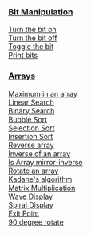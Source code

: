 ### [Bit Manipulation]()
   [Turn the bit on]()<br />
   [Turn the bit off]()<br />
   [Toggle the bit]()<br />
   [Print bits]()<br />

### [Arrays](https://github.com/Sandip75/Programming-in-Java/tree/master/coreJava/arrays)
   [Maximum in an array]()<br />
   [Linear Search](https://github.com/Sandip75/Programming-in-Java/blob/master/coreJava/arrays/LinearSearch.java)<br />
   [Binary Search]()<br />
   [Bubble Sort]()<br />
   [Selection Sort]()<br />
   [Insertion Sort]()<br />
   [Reverse array]()<br />
   [Inverse of an array]()<br />
   [Is Array mirror-inverse]()<br />
   [Rotate an array]()<br />
   [Kadane's algorithm]()<br />
   [Matrix Multiplication]()<br />
   [Wave Display]()<br />
   [Spiral Display]()<br />
   [Exit Point]()<br />
   [90 degree rotate]()<br />

